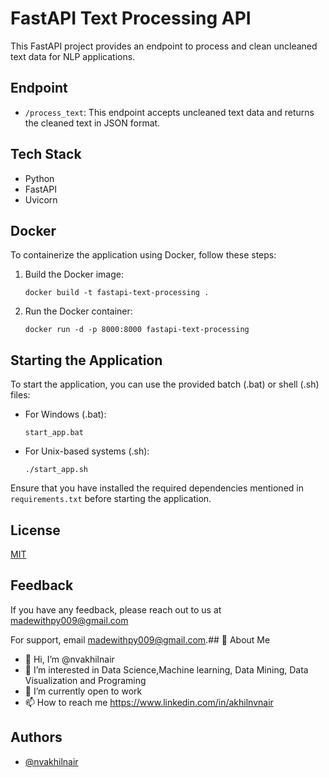 # FastAPI Text Processing API

This FastAPI project provides an endpoint to process and clean uncleaned text data for NLP applications.

## Endpoint

- `/process_text`: This endpoint accepts uncleaned text data and returns the cleaned text in JSON format.

## Tech Stack

- Python
- FastAPI
- Uvicorn

## Docker

To containerize the application using Docker, follow these steps:

1. Build the Docker image: 
    ```
    docker build -t fastapi-text-processing .
    ```
2. Run the Docker container: 
    ```
    docker run -d -p 8000:8000 fastapi-text-processing
    ```


## Starting the Application

To start the application, you can use the provided batch (.bat) or shell (.sh) files:

- For Windows (.bat): 
    ```
    start_app.bat
    ```
- For Unix-based systems (.sh):
    ```
    ./start_app.sh
    ```

Ensure that you have installed the required dependencies mentioned in `requirements.txt` before starting the application.

## License

[MIT](https://choosealicense.com/licenses/mit/)


## Feedback

If you have any feedback, please reach out to us at madewithpy009@gmail.com

For support, email madewithpy009@gmail.com.## 🚀 About Me
- 👋 Hi, I’m @nvakhilnair
- 👀 I’m interested in Data Science,Machine learning, Data Mining, Data Visualization and Programing
- 🌱 I’m currently open to work
- 📫 How to reach me https://www.linkedin.com/in/akhilnvnair
## Authors

- [@nvakhilnair](https://github.com/nvakhilnair)
